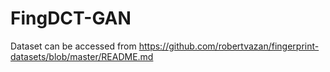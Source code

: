 # FingDCT-GAN
Dataset can be accessed from   https://github.com/robertvazan/fingerprint-datasets/blob/master/README.md
